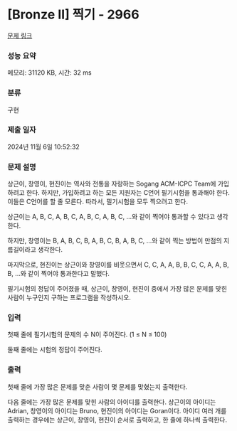 # [Bronze II] 찍기 - 2966 

[문제 링크](https://www.acmicpc.net/problem/2966) 

### 성능 요약

메모리: 31120 KB, 시간: 32 ms

### 분류

구현

### 제출 일자

2024년 11월 6일 10:52:32

### 문제 설명

<p>상근이, 창영이, 현진이는 역사와 전통을 자랑하는 Sogang ACM-ICPC Team에 가입하려고 한다. 하지만, 가입하려고 하는 모든 지원자는 C언어 필기시험을 통과해야 한다. 이들은 C언어를 할 줄 모른다. 따라서, 필기시험을 모두 찍으려고 한다.</p>

<p>상근이는 A, B, C, A, B, C, A, B, C, A, B, C, ...와 같이 찍어야 통과할 수 있다고 생각한다. </p>

<p>하지만, 창영이는 B, A, B, C, B, A, B, C, B, A, B, C, ...와 같이 찍는 방법이 만점의 지름길이라고 생각한다.</p>

<p>마지막으로, 현진이는 상근이와 창영이를 비웃으면서 C, C, A, A, B, B, C, C, A, A, B, B, ...와 같이 찍어야 통과한다고 말했다.</p>

<p>필기시험의 정답이 주어졌을 때, 상근이, 창영이, 현진이 중에서 가장 많은 문제를 맞힌 사람이 누구인지 구하는 프로그램을 작성하시오.</p>

### 입력 

 <p>첫째 줄에 필기시험의 문제의 수 N이 주어진다. (1 ≤ N ≤ 100)</p>

<p>둘째 줄에는 시험의 정답이 주어진다.</p>

### 출력 

 <p>첫째 줄에 가장 많은 문제를 맞춘 사람이 몇 문제를 맞혔는지 출력한다.</p>

<p>다음 줄에는 가장 많은 문제를 맞힌 사람의 아이디를 출력한다. 상근이의 아이디는 Adrian, 창영이의 아이디는 Bruno, 현진이의 아이디는 Goran이다. 아이디 여러 개를 출력하는 경우에는 상근이, 창영이, 현진이 순서로 출력하고, 한 줄에 하나씩 출력한다.</p>

